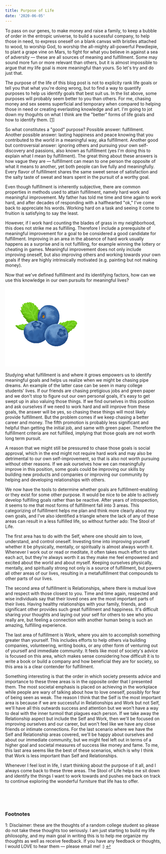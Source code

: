 ```yaml
---
title: Purpose of Life
date: '2020-06-05'
---
```


To pass on our genes, to make money and raise a family, to keep a bubble of order in the entropic universe, to build a sucessful company, to help those in need, to express oneself on a blank canvas with bristles attached to wood, to worship God, to worship the all-mighty all-powerful Pewdiepie, to plant a grape vine on Mars, to fight for what you believe in against a sea of adversity — these are all sources of meaning and fulfillment. Some may sound more fun or more relevant than others, but it is almost impossible to argue that my life goal is more meaningful than yours. So let's try and do just that.

The purpose of the life of this blog post is not to explicity rank life goals or tell you that what you're doing wrong, but to find a way to quantify purposes to help us identify goals that best suit us. In the list above, some purposes will probably seem better to you than others. For me, chasing money and sex seems superficial and temporary when compared to helping those in need or creating everlasting knowledge and art. I'm going to jot down my thoguhts on what I think are the "better" forms of life goals and how to identify them. <a href="#fn1" class="footnote_small">[1]<span id="a1" class="anchor" /></a>

So what constitutes a "good" purpose? Possible answer: fulfillment. Another possible answer: lasting happiness and peace knowing that you contributed to the world in a meaningful way, aka fulfillment. Another good but controversial answer: ignoring others and pursuing your own self-discovery and passions, also known as fulfillment (yes I'm doing this to explain what I mean by fulfillment). The great thing about these answers is how vague they are — fulfillment can mean to one person the opposite of what it means to another, yet both people can live fully and meaningfully. Every flavor of fulfillment shares the same sweet sense of satisfaction and the salty taste of sweat and tears spent in the pursuit of a worthy goal.

Even though fulfillment is inherently subjective, there are common properties in methods used to attain fulfillment, namely hard work and meaningful improvement. My father has told me time and time again to work hard, and after decades of responding with a halfhearted "ok," I've come back to appreciate his words. Working hard on a task and seeing it come to fruition is satisfying to say the least.

However, if I work hard counting the blades of grass in my neighborhood, this does not strike me as fulfilling. Therefore I include a prerequisite of meaningful improvement for a goal to be considered a good candidate for fulfillment. Improving in an area in the absence of hard work usually happens as a surprise and is not fulfilling, for example winning the lottery or cheating in games. Meaningful improvement does not only include improving oneself, but also improving others and working towards your own goals if they are highly intrinsically motivated (e.g. painting but not making money).

Now that we've defined fulfillment and its identifying factors, how can we use this knowledge in our own pursuits for meaningful lives?

![Take a break and enjoy some pixel art :)](./images/Blueberry.png)

Studying what fulfillment is and where it grows empowers us to identify meaningful goals and helps us realize when we might be chasing pipe dreams. An example of the latter case can be seen in many college students' lives. If our friends are chasing pretigious jobs and green paper and we don't stop to figure out our own personal goals, it's easy to get swept up in also valuing those things. If we find ourselves in this position and ask ourselves if we need to work hard and will improve from these goals, the answer will be yes, so chasing these things will most likely provide fulfillment. But the problem comes if we keep chasing a better career and money. The fifth promotion is probably less significant and helpful than getting the initial job, and same with green paper. Therefore the fulfillment criteria are not fulfilled, implying that those goals are not worth long term pursuit. 

A reason that we might still be pressured to chase those goals is social approval, which in the end might not require hard work and may also be detrimental to our own self-improvement, so that is also not worth pursuing without other reasons. If we ask ourselves how we can meaningfully improve in this position, some goals could be improving our skills by building new products and companies or improving our community by helping and developing relationships with others.

We now have the tools to determine whether goals are fulfillment-enabling or they exist for some other purpose. It would be nice to be able to actively develop fulfilling goals rather than be reactive. After years of introspection, it seems to me that most forms of fulfillment fall into 3 areas. This categorizing of fulfillment helps me plan and think more clearly about my own goals, and I've also identified a triangle where the lack of any of these areas can result in a less fulfilled life, so without further ado: The Stool of Life. 

The first area has to do with the Self, where one should aim to love, understand, and control oneself. Investing time into improving yourself whether it be physically, mentally, or spiritually is almost always worth it. Whenever I work out or read or meditate, it often takes much effort to start each act, but they're always worth it as they make me feel empowered and excited about the world and about myself. Keeping ourselves physically, mentally, and spiritually strong not only is a source of fulfillment, but powers all other areas of our lives, resulting in a metafulfillment that compounds to other parts of our lives.

The second area of fulfillment is Relationships, where there is mutual love and respect with those closest to you. Time and time again, respected and wise individuals say that their loved ones are the most important parts of their lives. Having healthy relationships with your family, friends, and significant other provides such great fulfillment and happiness. It's difficult sharing your thoughts and laying out your self for others to see who you really are, but feeling a connection with another human being is such an amazing, fulfilling experience.

The last area of fulfillment is Work, where you aim to accomplish something greater than yourself. This includes efforts to help others via building companies, volunteering, writing books, or any other form of venturing out of yourself and immediate community. It feels like most of society's advice is focused on this area, which makes sense considering how difficult it is to write a book or build a company and how beneficial they are for society, so this area is a clear contender for fulfillment.

Something interesting is that the order in which society presents advice and importance to these three areas is in the opposite order that I presented them. The most societal emphasis is placed on achieving in the workplace while people are wary of talking about how to love oneself, possibly for fear of being seen as weak. The reason I think that the Self is the most important area is because if we are successful in Relationships and Work but not Self, we'll have all this outwards success and attention but we won't have a way to deal with the inner turmoil that plagues each person. If we take away the Relationship aspect but include the Self and Work, then we'll be focused on improving ourselves and our career, but won't feel like we have any close friends or intimate connections. For the last scenario where we have the Self and Relationship areas covered, we'll be happy about ourselves and about our immediate community, but we might feel left out in terms of a higher goal and societal measures of success like money and fame. To me, this last area seems like the best of these scenarios, which is why I think that Work is less important than Self and Relationships.

Whenever I feel lost in life, I start thinking about the purpose of it all, and I always come back to these three areas. The Stool of Life helps me sit down and identify the things I want to work towards and pushes me back on track to continue exploring the wonderful furniture that life has to offer.

<br><br><br>
### Footnotes
1<span id="fn1" class="anchor"></span>: Disclaimer: these are the thoughts of a random college student so please do not take these thoughts too seriously. I am just starting to build my life philosophy, and my main goal in writing this is to help me organize my thoughts as well as receive feedback. If you have any feedback or thoughts, I would LOVE to hear them — please email me! :) [↩](#a1)